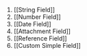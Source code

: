 1. [[String Field]]
2. [[Number Field]]
3. [[Date Field]]
4. [[Attachment Field]]
5. [[Reference Field]]
6. [[Custom Simple Field]]
